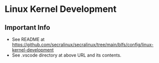 # Linux Kernel Development

## Important Info

- See README at https://github.com/secralinux/secralinux/tree/main/blfs/config/linux-kernel-development  
- See .vscode directory at above URL and its contents.  
